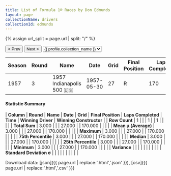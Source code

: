 ```yaml
---
title: List of Formula 1® Races by Don Edmunds
layout: page
collectionName: drivers
collectionId: edmunds
---
```


{% assign url_split = page.url | split: "/" %}
<div id="collection-navigation">
<button onclick="selector.options[selector.selectedIndex-1].value && (window.location = selector.options[selector.selectedIndex-1].value);">&lt; Prev</button>
<button onclick="selector.options[selector.selectedIndex+1].value && (window.location = selector.options[selector.selectedIndex+1].value);">Next &gt;</button>
<select id="selector" onchange="this.options[this.selectedIndex].value && (window.location = this.options[this.selectedIndex].value);">
  {% for collectionId in site.data[page.collectionName].refs %}
    {% if collectionId == page.collectionId %}
      {% assign selected = "selected" %}
    {% else %}
      {% assign selected = "" %}
    {% endif %}
    {% assign profile = site.data[page.collectionName][collectionId].profile %}
    <option value="/f1/{{ page.collectionName }}/{{ collectionId }}/{{ url_split[4] }}" {{ selected }}>{{ profile.collection_name }}</option>
  {% endfor %}
</select>
</div>

| Season | Round | Name | Date | Grid | Final Position | Laps Completed | Time | Winning Driver | Winning Constructor |
|--|--|--|--|--|--|--|--|--|--|
| 1957 | 3 | 1957 Indianapolis 500 🇺🇸 | 1957-05-30 | 27 | R | 170 |   | Sam Hanks 🇺🇸 | Epperly 🇺🇸 |

#### Statistic Summary

| **Column** | **Round** | **Name** | **Date** | **Grid** | **Final Position** | **Laps Completed** | **Time** | **Winning Driver** | **Winning Constructor** |
| **Row Count** | 1 |  |  | 1 |  | 1 |  |  |  |
| **Total Sum** | 3.000 |  |  | 27.000 |  | 170.000 |  |  |  |
| **Mean μ (Average)** | 3.000 |  |  | 27.000 |  | 170.000 |  |  |  |
| **Maximum** | 3.000 |  |  | 27.000 |  | 170.000 |  |  |  |
| **75th Percentile** | 3.000 |  |  | 27.000 |  | 170.000 |  |  |  |
| **Median** | 3.000 |  |  | 27.000 |  | 170.000 |  |  |  |
| **25th Percentile** | 3.000 |  |  | 27.000 |  | 170.000 |  |  |  |
| **Minimum** | 3.000 |  |  | 27.000 |  | 170.000 |  |  |  |
| **Variance** |  |  |  |  |  |  |  |  |  |
| **Standard Deviation σ** |  |  |  |  |  |  |  |  |  |

Download data: [json]({{ page.url | replace:'.html','.json' }}), [csv]({{ page.url | replace:'.html','.csv' }})
